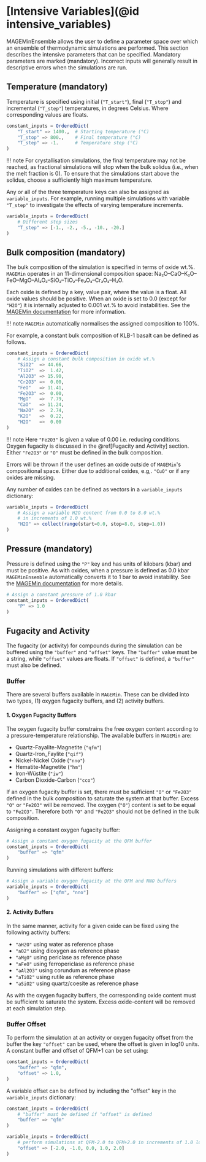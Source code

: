 # [Intensive Variables](@id intensive_variables)

MAGEMinEnsemble allows the user to define a parameter space over which an ensemble of thermodynamic simulations are performed. This section describes the intensive parameters that can be specified. Mandatory parameters are marked (mandatory). Incorrect inputs will generally result in descriptive errors when the simulations are run.

## Temperature (mandatory)
Temperature is specified using initial (`"T_start"`), final (`"T_stop"`) and incremental (`"T_step"`) temperatures, in degrees Celsius. Where corresponding values are floats.
```Julia
constant_inputs = OrderedDict(
    "T_start" => 1400.,  # Starting temperature (°C)
    "T_stop" => 800.,    # Final temperature (°C)
    "T_step" => -1.      # Temperature step (°C)
)
```
!!! note
    For crystallisation simulations, the final temperature may not be reached, as fractional simulations will stop when the bulk solidus (i.e., when the melt fraction is 0). To ensure that the simulations start above the solidus, choose a sufficiently high maximum temperature.

Any or all of the three temperature keys can also be assigned as `variable_inputs`. For example, running multiple simulations with variable `"T_step"` to investigate the effects of varying temperature increments.
```Julia
variable_inputs = OrderedDict(
    # Different step sizes
    "T_step" => [-1., -2., -5., -10., -20.]
)
```

## Bulk composition (mandatory)

The bulk composition of the simulation is specified in terms of oxide wt.%. `MAGEMin` operates in an 11-dimensional composition space: Na₂O–CaO–K₂O–FeO–MgO–Al₂O₃–SiO₂–TiO₂–Fe₂O₃–Cr₂O₃–H₂O.

Each oxide is defined by a key, value pair, where the value is a float. All oxide values should be positive. When an oxide is set to 0.0  (except for `"H2O"`) it is internally adjusted to 0.001 wt.% to avoid instabilities. See the [MAGEMin documentation](https://computationalthermodynamics.github.io/MAGEMin/issues.html#known-problems) for more information.

!!! note
    `MAGEMin` automatically normalises the assigned composition to 100%.

For example, a constant bulk composition of KLB-1 basalt can be defined as follows.
```Julia
constant_inputs = OrderedDict(
    # Assign a constant bulk composition in oxide wt.%
    "SiO2"  => 44.66,
    "TiO2"  =>  1.42,
    "Al2O3" => 15.90,
    "Cr2O3" =>  0.00,
    "FeO"   => 11.41,
    "Fe2O3" =>  0.00,
    "MgO"   =>  7.79,
    "CaO"   => 11.24,
    "Na2O"  =>  2.74,
    "K2O"   =>  0.22,
    "H2O"   =>  0.00
)
```
!!! note
    Here `"Fe2O3"` is given a value of 0.00 i.e. reducing conditions. Oxygen fugacity is discussed in the @ref[Fugacity and Activity] section. Either `"Fe2O3"` or `"O"` must be defined in the bulk composition.

Errors will be thrown if the user defines an oxide outside of `MAGEMin`'s compositional space. Either due to additional oxides, e.g,. `"CuO"` or if any oxides are missing.

Any number of oxides can be defined as vectors in a `variable_inputs` dictionary:
```Julia
variable_inputs = OrderedDict(
    # Assign a variable H2O content from 0.0 to 8.0 wt.%
    # in increments of 1.0 wt.%
    "H2O" => collect(range(start=0.0, stop=8.0, step=1.0))
)
```

## Pressure (mandatory)

Pressure is defined using the `"P"` key and has units of kilobars (kbar) and must be positive. As with oxides, when a pressure is defined as 0.0 kbar `MAGEMinEnsemble` automatically converts it to 1 bar to avoid instability. See the [MAGEMin documentation](https://computationalthermodynamics.github.io/MAGEMin/issues.html#known-problems) for more details.

```Julia
# Assign a constant pressure of 1.0 kbar
constant_inputs = OrderedDict(
    "P" => 1.0
)
```

## Fugacity and Activity

The fugacity (or activity) for compounds during the simulation can be buffered using the `"buffer"` and `"offset"` keys. The `"buffer"` value must be a string, while `"offset"` values are floats. If `"offset"` is defined, a `"buffer"` must also be defined.

### Buffer

There are several buffers available in `MAGEMin`. These can be divided into two types, (1) oxygen fugacity buffers, and (2) activity buffers.

#### 1. Oxygen Fugacity Buffers

The oxygen fugacity buffer constrains the free oxygen content according to a pressure-temperature relationship. The available buffers in `MAGEMin` are:

- Quartz-Fayalite-Magnetite (`"qfm"`)
- Quartz-Iron_Faylite (`"qif"`)
- Nickel-Nickel Oxide (`"nno"`)
- Hematite-Magnetite (`"hm"`)
- Iron-Wüstite (`"iw"`)
- Carbon Dioxide-Carbon (`"cco"`)

If an oxygen fugacity buffer is set, there must be sufficient `"O"` or `"Fe2O3"` defined in the bulk composition to saturate the system at that buffer. Excess `"O"` or `"Fe2O3"` will be removed. The oxygen (`"O"`) content is set to be equal to `"Fe2O3"`. Therefore both `"O"` and `"Fe2O3"` should not be defined in the bulk composition.

Assigning a constant oxygen fugacity buffer:
```Julia
# Assign a constant oxygen fugacity at the QFM buffer
constant_inputs = OrderedDict(
    "buffer" => "qfm"
)
```
Running simulations with different buffers:
```Julia
# Assign a variable oxygen fugacity at the QFM and NNO buffers
variable_inputs = OrderedDict(
    "buffer" => ["qfm", "nno"]
)
```

#### 2. Activity Buffers

In the same manner, activity for a given oxide can be fixed using the following activity buffers:

- `"aH2O"` using water as reference phase
- `"aO2"` using dioxygen as reference phase
- `"aMgO"` using periclase as reference phase
- `"aFeO"` using ferropericlase as reference phase
- `"aAl2O3"` using corundum as reference phase
- `"aTiO2"` using rutile as reference phase
- `"aSiO2"` using quartz/coesite as reference phase

As with the oxygen fugacity buffers, the corresponding oxide content must be sufficient to saturate the system. Excess oxide-content will be removed at each simulation step.

### Buffer Offset

To perform the simulation at an activity or oxygen fugacity offset from the buffer the key `"offset"` can be used, where the offset is given in log10 units. A constant buffer and offset of QFM+1 can be set using:
```Julia
constant_inputs = OrderedDict(
    "buffer" => "qfm",
    "offset" => 1.0,
)
```
A variable offset can be defined by including the "offset" key in the `variable_inputs` dictionary:
```Julia
constant_inputs = OrderedDict(
    # "buffer" must be defined if "offset" is defined
    "buffer" => "qfm"
)

variable_inputs = OrderedDict(
    # perform simulations at QFM-2.0 to QFM+2.0 in increments of 1.0 log10 units
    "offset" => [-2.0, -1.0, 0.0, 1.0, 2.0]
)
```

